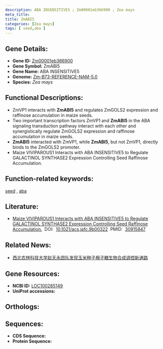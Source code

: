 ```yaml
---
description: ABA INSENSITIVE5 ; Zm00001eb366900 ; Zea mays
meta_title:
title: ZmABI5
categories: [Zea mays]
tags: [ seed,aba ]
---
```


## Gene Details:
- **Gene ID:**	[Zm00001eb366900](https://www.maizegdb.org/gene_center/gene/Zm00001eb366900)
- **Gene Symbol:** ZmABI5
- **Gene Name:** ABA INSENSITIVE5
- **Genome:** [Zm-B73-REFERENCE-NAM-5.0](https://www.maizegdb.org/genome/assembly/Zm-B73-REFERENCE-NAM-5.0)
- **Species:** *Zea mays*

## Functional Descriptions:
   - ZmVP1 interacts with **ZmABI5** and regulates ZmGOLS2 expression and raffinose accumulation in maize seeds.
   - Two important transcription factors ZmVP1 and **ZmABI5** in the ABA signaling transduction pathway interact with each other and synergistically regulate ZmGOLS2 expression and raffinose accumulation in maize seeds.
   - **ZmABI5** interacted with ZmVP1, while **ZmABI5**, but not ZmVP1, directly binds to the ZmGOLS2 promoter.
   - Maize VIVIPAROUS1 Interacts with ABA INSENSITIVE5 to Regulate GALACTINOL SYNTHASE2 Expression Controlling Seed Raffinose Accumulation.

## Function-related keywords:
[seed](/tags/seed/)&nbsp;,&nbsp;[aba](/tags/aba/)

## Literature:
   - [Maize VIVIPAROUS1 Interacts with ABA INSENSITIVE5 to Regulate GALACTINOL SYNTHASE2 Expression Controlling Seed Raffinose Accumulation.]( https://pubs.acs.org/doi/10.1021/acs.jafc.9b00322)&nbsp;&nbsp;DOI:&nbsp;&nbsp;[10.1021/acs.jafc.9b00322](https://pubs.acs.org/doi/10.1021/acs.jafc.9b00322)&nbsp;&nbsp;PMID:&nbsp;&nbsp;[30915847](https://pubmed.ncbi.nlm.nih.gov/30915847/)

## Related News:
   - [西北农林科技大学赵天永团队发现玉米种子棉子糖生物合成调控新通路](https://mp.weixin.qq.com/s?__biz=MzU3ODY3MDM0NA==&mid=2247490290&idx=3&sn=e478dd2405d6a96091a428a039a8e0a6&chksm=fd708095ca070983c854c050116922c53df6632da66469f313ac06ce22b3d93d537ccd82fa6f&scene=27#wechat_redirect)

## Gene Resources:
- **NCBI ID:**  [LOC100285149](https://www.ncbi.nlm.nih.gov/gene/?term=LOC100285149)
- **UniProt accessions:** [](https://www.uniprot.org/uniprotkb//entry)

## Orthologs:

## Sequences:
- **CDS Sequence:**
- **Protein Sequence:**
